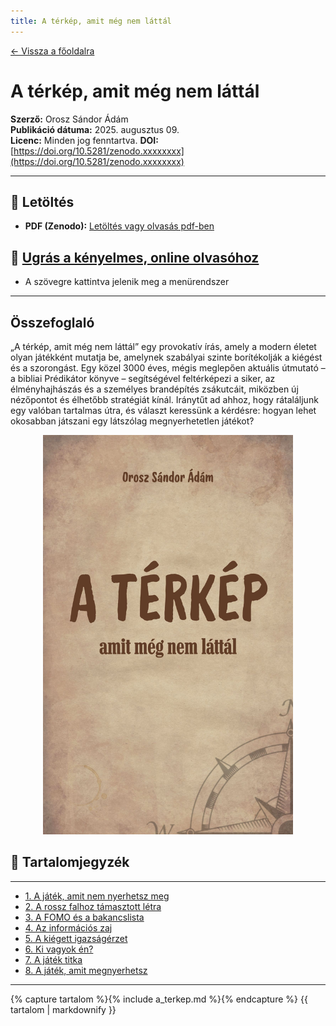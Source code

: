 ```yaml
---
title: A térkép, amit még nem láttál
---
```


[← Vissza a főoldalra](/)

# A térkép, amit még nem láttál

**Szerző:** Orosz Sándor Ádám  
**Publikáció dátuma:** 2025. augusztus 09.  
**Licenc:** Minden jog fenntartva.
**DOI:** [https://doi.org/10.5281/zenodo.xxxxxxxx](https://doi.org/10.5281/zenodo.xxxxxxxx)

---

## 📄 Letöltés

- **PDF (Zenodo):** [Letöltés vagy olvasás pdf-ben](https://doi.org/10.5281/zenodo.xxxxxxxx)

## 📙 [Ugrás a kényelmes, online olvasóhoz](/olvaso/a_terkep_olvaso.html)

- A szövegre kattintva jelenik meg a menürendszer

---

## Összefoglaló

„A térkép, amit még nem láttál” egy provokatív írás, amely a modern életet olyan játékként mutatja be, amelynek szabályai szinte borítékolják a kiégést és a szorongást.
Egy közel 3000 éves, mégis meglepően aktuális útmutató – a bibliai Prédikátor könyve – segítségével feltérképezi a siker, az élményhajhászás és a személyes brandépítés zsákutcáit, miközben új nézőpontot és élhetőbb stratégiát kínál.
Iránytűt ad ahhoz, hogy rátaláljunk egy valóban tartalmas útra, és választ keressünk a kérdésre: hogyan lehet okosabban játszani egy látszólag megnyerhetetlen játékot?

<div style="text-align: center;">
  <img src="cover.jpg" alt="Borítókép" style="width: 400px; height: auto;" />
</div>

## 🧭 Tartalomjegyzék

---

- [1. A játék, amit nem nyerhetsz meg](#1-a-játék-amit-nem-nyerhetsz-meg)
- [2. A rossz falhoz támasztott létra](#2-a-rossz-falhoz-támasztott-létra)
- [3. A FOMO és a bakancslista](#3-a-fomo-és-a-bakancslista)
- [4. Az információs zaj](#4-az-információs-zaj)
- [5. A kiégett igazságérzet](#5-a-kiégett-igazságérzet)
- [6. Ki vagyok én?](#6-ki-vagyok-én)
- [7. A játék titka](#7-a-játék-titka)
- [8. A játék, amit megnyerhetsz](#8-a-játék-amit-megnyerhetsz)

---

{% capture tartalom %}{% include a_terkep.md %}{% endcapture %}
{{ tartalom | markdownify }}
